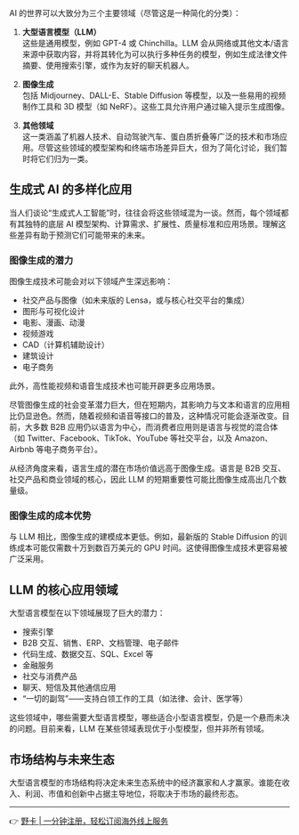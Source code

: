 AI 的世界可以大致分为三个主要领域（尽管这是一种简化的分类）：

1. **大型语言模型（LLM）**  
   这些是通用模型，例如 GPT-4 或 Chinchilla。LLM 会从网络或其他文本/语言来源中获取内容，并将其转化为可以执行多种任务的模型，例如生成法律文件摘要、使用搜索引擎，或作为友好的聊天机器人。

2. **图像生成**  
   包括 Midjourney、DALL-E、Stable Diffusion 等模型，以及一些易用的视频制作工具和 3D 模型（如 NeRF）。这些工具允许用户通过输入提示生成图像。

3. **其他领域**  
   这一类涵盖了机器人技术、自动驾驶汽车、蛋白质折叠等广泛的技术和市场应用。尽管这些领域的模型架构和终端市场差异巨大，但为了简化讨论，我们暂时将它们归为一类。

## 生成式 AI 的多样化应用

当人们谈论“生成式人工智能”时，往往会将这些领域混为一谈。然而，每个领域都有其独特的底层 AI 模型架构、计算需求、扩展性、质量标准和应用场景。理解这些差异有助于预测它们可能带来的未来。

### 图像生成的潜力

图像生成技术可能会对以下领域产生深远影响：

- 社交产品与图像（如未来版的 Lensa，或与核心社交平台的集成）
- 图形与可视化设计
- 电影、漫画、动漫
- 视频游戏
- CAD（计算机辅助设计）
- 建筑设计
- 电子商务

此外，高性能视频和语音生成技术也可能开辟更多应用场景。

尽管图像生成的社会变革潜力巨大，但在短期内，其影响力与文本和语言的应用相比仍显逊色。然而，随着视频和语音等接口的普及，这种情况可能会逐渐改变。目前，大多数 B2B 应用仍以语言为中心，而消费者应用则是语言与视觉的混合体（如 Twitter、Facebook、TikTok、YouTube 等社交平台，以及 Amazon、Airbnb 等电子商务平台）。

从经济角度来看，语言生成的潜在市场价值远高于图像生成。语言是 B2B 交互、社交产品和商业领域的核心，因此 LLM 的短期重要性可能比图像生成高出几个数量级。

### 图像生成的成本优势

与 LLM 相比，图像生成的建模成本更低。例如，最新版的 Stable Diffusion 的训练成本可能仅需数十万到数百万美元的 GPU 时间。这使得图像生成技术更容易被广泛采用。

## LLM 的核心应用领域

大型语言模型在以下领域展现了巨大的潜力：

- 搜索引擎
- B2B 交互、销售、ERP、文档管理、电子邮件
- 代码生成、数据交互、SQL、Excel 等
- 金融服务
- 社交与消费产品
- 聊天、短信及其他通信应用
- “一切的副驾”——支持白领工作的工具（如法律、会计、医学等）

这些领域中，哪些需要大型语言模型，哪些适合小型语言模型，仍是一个悬而未决的问题。目前来看，LLM 在某些领域表现优于小型模型，但并非所有领域。

## 市场结构与未来生态

大型语言模型的市场结构将决定未来生态系统中的经济赢家和人才赢家。谁能在收入、利润、市值和创新中占据主导地位，将取决于市场的最终形态。

---

👉 [野卡 | 一分钟注册，轻松订阅海外线上服务](https://bit.ly/bewildcard)